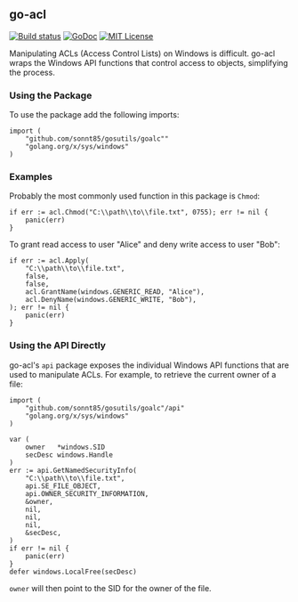 ## go-acl

[![Build status](https://ci.appveyor.com/api/projects/status/rbdyu7c39o2j0ru9?svg=true)](https://ci.appveyor.com/project/nathan-osman/go-acl)
[![GoDoc](https://godoc.org/"github.com/sonnt85/gosutils/goalc"?status.svg)](https://godoc.org/"github.com/sonnt85/gosutils/goalc")
[![MIT License](http://img.shields.io/badge/license-MIT-9370d8.svg?style=flat)](http://opensource.org/licenses/MIT)

Manipulating ACLs (Access Control Lists) on Windows is difficult. go-acl wraps the Windows API functions that control access to objects, simplifying the process.

### Using the Package

To use the package add the following imports:

    import (
        "github.com/sonnt85/gosutils/goalc""
        "golang.org/x/sys/windows"
    )

### Examples

Probably the most commonly used function in this package is `Chmod`:

    if err := acl.Chmod("C:\\path\\to\\file.txt", 0755); err != nil {
        panic(err)
    }

To grant read access to user "Alice" and deny write access to user "Bob":

    if err := acl.Apply(
        "C:\\path\\to\\file.txt",
        false,
        false,
        acl.GrantName(windows.GENERIC_READ, "Alice"),
        acl.DenyName(windows.GENERIC_WRITE, "Bob"),
    ); err != nil {
        panic(err)
    }

### Using the API Directly

go-acl's `api` package exposes the individual Windows API functions that are used to manipulate ACLs. For example, to retrieve the current owner of a file:

    import (
        "github.com/sonnt85/gosutils/goalc"/api"
        "golang.org/x/sys/windows"
    )

    var (
        owner   *windows.SID
        secDesc windows.Handle
    )
    err := api.GetNamedSecurityInfo(
        "C:\\path\\to\\file.txt",
        api.SE_FILE_OBJECT,
        api.OWNER_SECURITY_INFORMATION,
        &owner,
        nil,
        nil,
        nil,
        &secDesc,
    )
    if err != nil {
        panic(err)
    }
    defer windows.LocalFree(secDesc)

`owner` will then point to the SID for the owner of the file.
